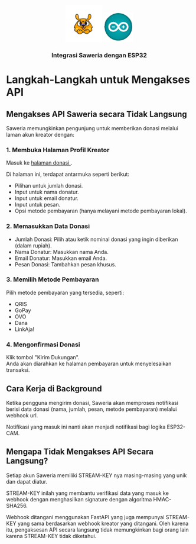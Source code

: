 <div align="center">
    <img src="src/saweria.png" alt="Saweria" width="100" height="100">
    <img src="src/arduino-ide.png" alt="Arduino IDE" width="80" height="80">
  <h3 align="center">Integrasi Saweria dengan ESP32</h3>
</div>

# Langkah-Langkah untuk Mengakses API

## Mengakses API Saweria secara Tidak Langsung
Saweria memungkinkan pengunjung untuk memberikan donasi melalui laman akun kreator dengan:

### 1. Membuka Halaman Profil Kreator
Masuk ke <a href="https://saweria.co/sirbutt"> halaman donasi </a>.

Di halaman ini, terdapat antarmuka seperti berikut:

- Pilihan untuk jumlah donasi.
- Input untuk nama donatur.
- Input untuk email donatur.
- Input untuk pesan.
- Opsi metode pembayaran (hanya melayani metode pembayaran lokal).

### 2. Memasukkan Data Donasi
- Jumlah Donasi: Pilih atau ketik nominal donasi yang ingin diberikan (dalam rupiah).
- Nama Donatur: Masukkan nama Anda.
- Email Donatur: Masukkan email Anda.
- Pesan Donasi: Tambahkan pesan khusus.


### 3. Memilih Metode Pembayaran
Pilih metode pembayaran yang tersedia, seperti:

- QRIS
- GoPay
- OVO
- Dana
- LinkAja!

### 4. Mengonfirmasi Donasi
Klik tombol "Kirim Dukungan".<br>
Anda akan diarahkan ke halaman pembayaran untuk menyelesaikan transaksi.

## Cara Kerja di Background
Ketika pengguna mengirim donasi, Saweria akan memproses notifikasi berisi data donasi (nama, jumlah, pesan, metode pembayaran) melalui webhook url.

Notifikasi yang masuk ini nanti akan menjadi notifikasi bagi logika ESP32-CAM.

## Mengapa Tidak Mengakses API Secara Langsung?
Setiap akun Saweria memiliki STREAM-KEY nya masing-masing yang unik dan dapat diatur.

STREAM-KEY inilah yang membantu verifikasi data yang masuk ke webhook dengan menghasilkan signature dengan algoritma HMAC-SHA256.

Webhook ditangani menggunakan FastAPI yang juga mempunyai STREAM-KEY yang sama berdasarkan webhook kreator yang ditangani. Oleh karena itu, pengaksesan API secara langsung tidak memungkinkan bagi orang lain karena STREAM-KEY tidak diketahui.
